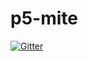 # p5-mite

[![Gitter](https://badges.gitter.im/tobyink/p5-mite.svg)](https://gitter.im/tobyink/p5-mite?utm_source=badge&utm_medium=badge&utm_campaign=pr-badge&utm_content=badge)